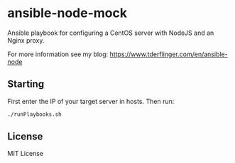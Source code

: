 # ansible-node-mock

Ansible playbook for configuring a CentOS server with NodeJS and an Nginx proxy.

For more information see my blog: https://www.tderflinger.com/en/ansible-node

## Starting

First enter the IP of your target server in hosts. Then run:

```bash
./runPlaybooks.sh
```

## License

MIT License
